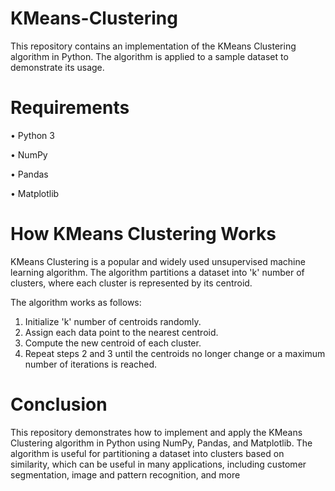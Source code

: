 # KMeans-Clustering

This repository contains an implementation of the KMeans Clustering algorithm in Python. The algorithm is applied to a sample dataset to demonstrate its usage.


# Requirements

•	Python 3

•	NumPy

•	Pandas

•	Matplotlib


# How KMeans Clustering Works
KMeans Clustering is a popular and widely used unsupervised machine learning algorithm. The algorithm partitions a dataset into 'k' number of clusters, where each cluster is represented by its centroid.

The algorithm works as follows:

1.	Initialize 'k' number of centroids randomly.
2.	Assign each data point to the nearest centroid.
3.	Compute the new centroid of each cluster.
4.	Repeat steps 2 and 3 until the centroids no longer change or a maximum number of iterations is reached.


# Conclusion
This repository demonstrates how to implement and apply the KMeans Clustering algorithm in Python using NumPy, Pandas, and Matplotlib. The algorithm is useful for partitioning a dataset into clusters based on similarity, which can be useful in many applications, including customer segmentation, image and pattern recognition, and more
